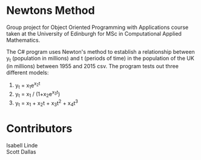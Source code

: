 # Newtons Method
Group project for Object Oriented Programming with Applications course taken at the University of Edinburgh for MSc in Computational Applied Mathematics.

The C# program uses Newton's method to establish a relationship between y<sub>t</sub> (population in millions) and t (periods of time) in the population of the UK (in millions) between 1955 and 2015 csv. The program tests out three different models:
1. y<sub>t</sub> = x<sub>1</sub>e<sup>x<sub>2</sub>t</sup>
2. y<sub>t</sub> = x<sub>1</sub> / (1+x<sub>2</sub>e<sup>x<sub>3</sub>t</sup>)
3. y<sub>t</sub> = x<sub>1</sub> + x<sub>2</sub>t + x<sub>3</sub>t<sup>2</sup> + x<sub>4</sub>t<sup>3</sup>

# Contributors
Isabell Linde<br/>
Scott Dallas<br/>
